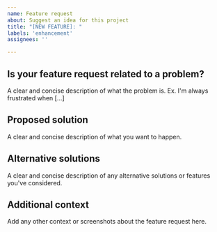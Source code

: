 ```yaml
---
name: Feature request
about: Suggest an idea for this project
title: "[NEW FEATURE]: "
labels: 'enhancement'
assignees: ''

---
```


## Is your feature request related to a problem?
A clear and concise description of what the problem is. Ex. I'm always frustrated when [...]

## Proposed solution
A clear and concise description of what you want to happen.

## Alternative solutions
A clear and concise description of any alternative solutions or features you've considered.

## Additional context
Add any other context or screenshots about the feature request here.